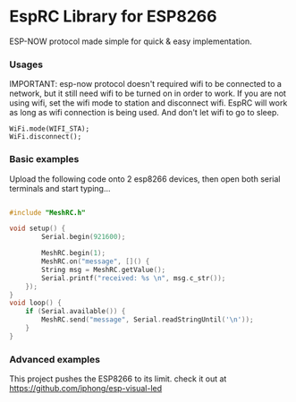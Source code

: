 # EspRC Library for ESP8266

ESP-NOW protocol made simple for quick & easy implementation.

### Usages

IMPORTANT: esp-now protocol doesn't required wifi to be connected to a network,
but it still need wifi to be turned on in order to work. If you are not using
wifi, set the wifi mode to station and disconnect wifi. EspRC will work
as long as wifi connection is being used. And don't let wifi to go to sleep.

```
WiFi.mode(WIFI_STA);
WiFi.disconnect();
```

### Basic examples

Upload the following code onto 2 esp8266 devices, then open both serial 
terminals and start typing...

```c++

#include "MeshRC.h"

void setup() {
    	Serial.begin(921600);

    	MeshRC.begin(1);
		MeshRC.on("message", []() {
		String msg = MeshRC.getValue();
		Serial.printf("received: %s \n", msg.c_str());
	});
}
void loop() {
	if (Serial.available()) {
		MeshRC.send("message", Serial.readStringUntil('\n'));
	}
}
```

### Advanced examples

This project pushes the ESP8266 to its limit. check it out at https://github.com/iphong/esp-visual-led
